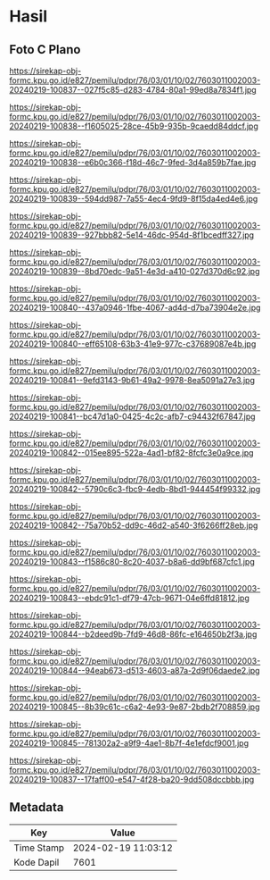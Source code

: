 # Hasil

## Foto C Plano

https://sirekap-obj-formc.kpu.go.id/e827/pemilu/pdpr/76/03/01/10/02/7603011002003-20240219-100837--027f5c85-d283-4784-80a1-99ed8a7834f1.jpg

https://sirekap-obj-formc.kpu.go.id/e827/pemilu/pdpr/76/03/01/10/02/7603011002003-20240219-100838--f1605025-28ce-45b9-935b-9caedd84ddcf.jpg

https://sirekap-obj-formc.kpu.go.id/e827/pemilu/pdpr/76/03/01/10/02/7603011002003-20240219-100838--e6b0c366-f18d-46c7-9fed-3d4a859b7fae.jpg

https://sirekap-obj-formc.kpu.go.id/e827/pemilu/pdpr/76/03/01/10/02/7603011002003-20240219-100839--594dd987-7a55-4ec4-9fd9-8f15da4ed4e6.jpg

https://sirekap-obj-formc.kpu.go.id/e827/pemilu/pdpr/76/03/01/10/02/7603011002003-20240219-100839--927bbb82-5e14-46dc-954d-8f1bcedff327.jpg

https://sirekap-obj-formc.kpu.go.id/e827/pemilu/pdpr/76/03/01/10/02/7603011002003-20240219-100839--8bd70edc-9a51-4e3d-a410-027d370d6c92.jpg

https://sirekap-obj-formc.kpu.go.id/e827/pemilu/pdpr/76/03/01/10/02/7603011002003-20240219-100840--437a0946-1fbe-4067-ad4d-d7ba73904e2e.jpg

https://sirekap-obj-formc.kpu.go.id/e827/pemilu/pdpr/76/03/01/10/02/7603011002003-20240219-100840--eff65108-63b3-41e9-977c-c37689087e4b.jpg

https://sirekap-obj-formc.kpu.go.id/e827/pemilu/pdpr/76/03/01/10/02/7603011002003-20240219-100841--9efd3143-9b61-49a2-9978-8ea5091a27e3.jpg

https://sirekap-obj-formc.kpu.go.id/e827/pemilu/pdpr/76/03/01/10/02/7603011002003-20240219-100841--bc47d1a0-0425-4c2c-afb7-c94432f67847.jpg

https://sirekap-obj-formc.kpu.go.id/e827/pemilu/pdpr/76/03/01/10/02/7603011002003-20240219-100842--015ee895-522a-4ad1-bf82-8fcfc3e0a9ce.jpg

https://sirekap-obj-formc.kpu.go.id/e827/pemilu/pdpr/76/03/01/10/02/7603011002003-20240219-100842--5790c6c3-fbc9-4edb-8bd1-944454f99332.jpg

https://sirekap-obj-formc.kpu.go.id/e827/pemilu/pdpr/76/03/01/10/02/7603011002003-20240219-100842--75a70b52-dd9c-46d2-a540-3f6266ff28eb.jpg

https://sirekap-obj-formc.kpu.go.id/e827/pemilu/pdpr/76/03/01/10/02/7603011002003-20240219-100843--f1586c80-8c20-4037-b8a6-dd9bf687cfc1.jpg

https://sirekap-obj-formc.kpu.go.id/e827/pemilu/pdpr/76/03/01/10/02/7603011002003-20240219-100843--ebdc91c1-df79-47cb-9671-04e6ffd81812.jpg

https://sirekap-obj-formc.kpu.go.id/e827/pemilu/pdpr/76/03/01/10/02/7603011002003-20240219-100844--b2deed9b-7fd9-46d8-86fc-e164650b2f3a.jpg

https://sirekap-obj-formc.kpu.go.id/e827/pemilu/pdpr/76/03/01/10/02/7603011002003-20240219-100844--94eab673-d513-4603-a87a-2d9f06daede2.jpg

https://sirekap-obj-formc.kpu.go.id/e827/pemilu/pdpr/76/03/01/10/02/7603011002003-20240219-100845--8b39c61c-c6a2-4e93-9e87-2bdb2f708859.jpg

https://sirekap-obj-formc.kpu.go.id/e827/pemilu/pdpr/76/03/01/10/02/7603011002003-20240219-100845--781302a2-a9f9-4ae1-8b7f-4e1efdcf9001.jpg

https://sirekap-obj-formc.kpu.go.id/e827/pemilu/pdpr/76/03/01/10/02/7603011002003-20240219-100837--17faff00-e547-4f28-ba20-9dd508dccbbb.jpg


## Metadata

| Key        | Value               |
| ---------- | ------------------- |
| Time Stamp | 2024-02-19 11:03:12 |
| Kode Dapil | 7601                |



